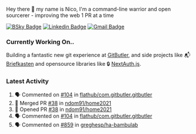 
Hey there 👋 my name is Nico, I'm a command-line warrior and open sourcerer - improving the web 1 PR at a time

[![BSky Badge](https://img.shields.io/badge/-%20%40ndo.dev%20-%200285FF?style=flat-square&logo=bluesky&color=%23161e27)](https://bsky.app/profile/ndo.dev) [![Linkedin Badge](https://img.shields.io/badge/-ndom91-blue?style=flat-square&logo=Linkedin&logoColor=white&link=https://www.linkedin.com/in/ndom91/)](https://www.linkedin.com/in/ndom91/) [![Gmail Badge](https://img.shields.io/badge/-yo@ndo.dev-c14438?style=flat-square&logo=mail.ru&logoColor=white&link=mailto:yo@ndo.dev)](mailto:yo@ndo.dev)

### Currently Working On..

Building a fantastic new git experience at [GitButler](https://github.com/gitbutlerapp), and side projects like 📬 [Briefkasten](https://briefkastenhq.com) and opensource libraries like 🔒 [NextAuth.js](https://github.com/nextauthjs/next-auth).

<!--START_SECTION_PROFILE_VIEWS:readme-info-->
<!--END_SECTION_PROFILE_VIEWS:readme-info-->

<!--START_SECTION_DAILY_COMMIT:readme-info-->
<!--END_SECTION_DAILY_COMMIT:readme-info-->

<!--START_SECTION_WEEKLY_COMMIT:readme-info-->
<!--END_SECTION_WEEKLY_COMMIT:readme-info-->

### Latest Activity

<!--START_SECTION:activity-->
1. 🗣 Commented on [#104](https://github.com/flathub/com.gitbutler.gitbutler/pull/104#issuecomment-2634353869) in [flathub/com.gitbutler.gitbutler](https://github.com/flathub/com.gitbutler.gitbutler)
2. 🎉 Merged PR [#38](https://github.com/ndom91/home2021/pull/38) in [ndom91/home2021](https://github.com/ndom91/home2021)
3. 💪 Opened PR [#38](https://github.com/ndom91/home2021/pull/38) in [ndom91/home2021](https://github.com/ndom91/home2021)
4. 🗣 Commented on [#104](https://github.com/flathub/com.gitbutler.gitbutler/pull/104#issuecomment-2630448266) in [flathub/com.gitbutler.gitbutler](https://github.com/flathub/com.gitbutler.gitbutler)
5. 🗣 Commented on [#859](https://github.com/greghesp/ha-bambulab/pull/859#issuecomment-2629472829) in [greghesp/ha-bambulab](https://github.com/greghesp/ha-bambulab)
<!--END_SECTION:activity-->
